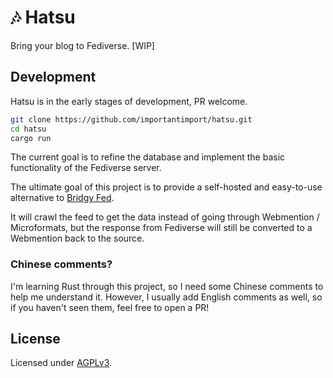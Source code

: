 # 🎶 Hatsu

Bring your blog to Fediverse. [WIP]

## Development

Hatsu is in the early stages of development, PR welcome.

```bash
git clone https://github.com/importantimport/hatsu.git
cd hatsu
cargo run
```

The current goal is to refine the database and implement the basic functionality of the Fediverse server.

The ultimate goal of this project is to provide a self-hosted and easy-to-use alternative to [Bridgy Fed](https://github.com/snarfed/bridgy-fed).

It will crawl the feed to get the data instead of going through Webmention / Microformats, but the response from Fediverse will still be converted to a Webmention back to the source.

### Chinese comments?

I'm learning Rust through this project, so I need some Chinese comments to help me understand it. However, I usually add English comments as well, so if you haven't seen them, feel free to open a PR!

## License

Licensed under [AGPLv3](/LICENSE).